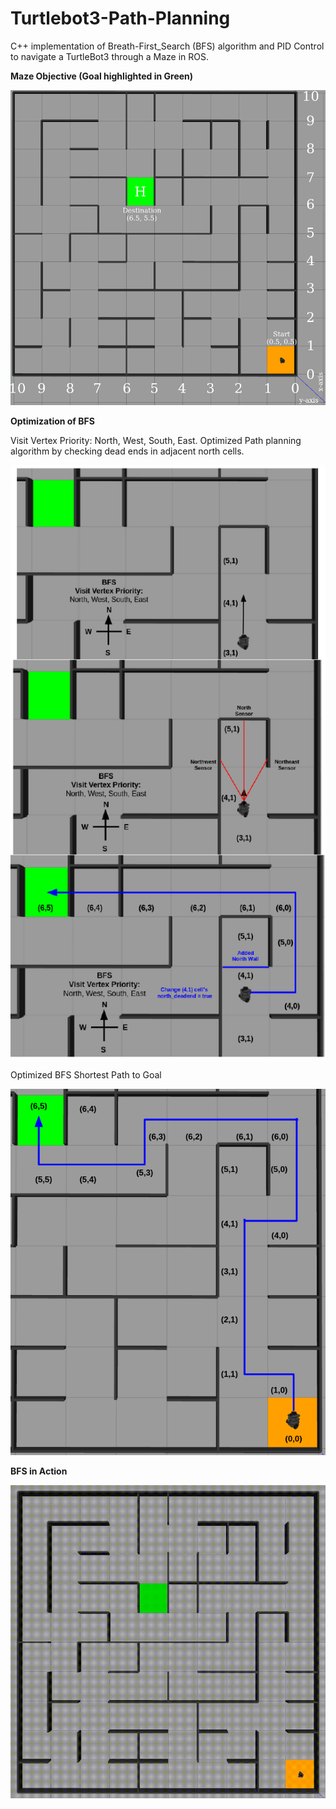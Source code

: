 # Turtlebot3-Path-Planning

C++ implementation of Breath-First_Search (BFS) algorithm and PID Control to navigate a TurtleBot3 through a Maze in ROS.

**Maze Objective (Goal highlighted in Green)**

![Alt text](imgs/maze-objective.png)

**Optimization of BFS**

Visit Vertex Priority: North, West, South, East. Optimized Path planning algorithm by checking dead ends in adjacent north cells.

![Alt text](imgs/optimization.png)

Optimized BFS Shortest Path to Goal

![Alt text](imgs/optimized-path.png)

**BFS in Action**

![Alt Text](imgs/robot-navigate.gif)